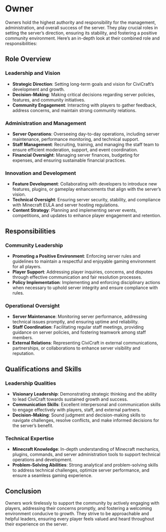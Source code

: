 # Owner

Owners hold the highest authority and responsibility for the management, administration, and overall success of the server. They play crucial roles in setting the server’s direction, ensuring its stability, and fostering a positive community environment. Here’s an in-depth look at their combined role and responsibilities:

## Role Overview

### Leadership and Vision
- **Strategic Direction**: Setting long-term goals and vision for CiviCraft’s development and growth.
- **Decision-Making**: Making critical decisions regarding server policies, features, and community initiatives.
- **Community Engagement**: Interacting with players to gather feedback, address concerns, and maintain strong community relations.

### Administration and Management
- **Server Operations**: Overseeing day-to-day operations, including server maintenance, performance monitoring, and technical support.
- **Staff Management**: Recruiting, training, and managing the staff team to ensure efficient moderation, support, and event coordination.
- **Financial Oversight**: Managing server finances, budgeting for expenses, and ensuring sustainable financial practices.

### Innovation and Development
- **Feature Development**: Collaborating with developers to introduce new features, plugins, or gameplay enhancements that align with the server’s vision.
- **Technical Oversight**: Ensuring server security, stability, and compliance with Minecraft EULA and server hosting regulations.
- **Content Strategy**: Planning and implementing server events, competitions, and updates to enhance player engagement and retention.

## Responsibilities

### Community Leadership
- **Promoting a Positive Environment**: Enforcing server rules and guidelines to maintain a respectful and enjoyable gaming environment for all players.
- **Player Support**: Addressing player inquiries, concerns, and disputes through effective communication and fair resolution processes.
- **Policy Implementation**: Implementing and enforcing disciplinary actions when necessary to uphold server integrity and ensure compliance with rules.

### Operational Oversight
- **Server Maintenance**: Monitoring server performance, addressing technical issues promptly, and ensuring uptime and reliability.
- **Staff Coordination**: Facilitating regular staff meetings, providing guidance on server policies, and fostering teamwork among staff members.
- **External Relations**: Representing CiviCraft in external communications, partnerships, or collaborations to enhance server visibility and reputation.

## Qualifications and Skills

### Leadership Qualities
- **Visionary Leadership**: Demonstrating strategic thinking and the ability to lead CiviCraft towards sustained growth and success.
- **Communication Skills**: Excellent interpersonal and communication skills to engage effectively with players, staff, and external partners.
- **Decision-Making**: Sound judgment and decision-making skills to navigate challenges, resolve conflicts, and make informed decisions for the server’s benefit.

### Technical Expertise
- **Minecraft Knowledge**: In-depth understanding of Minecraft mechanics, plugins, commands, and server administration tools to support technical operations and development.
- **Problem-Solving Abilities**: Strong analytical and problem-solving skills to address technical challenges, optimize server performance, and ensure a seamless gaming experience.

## Conclusion

Owners work tirelessly to support the community by actively engaging with players, addressing their concerns promptly, and fostering a welcoming environment conducive to growth. They strive to be approachable and helpful leaders, ensuring every player feels valued and heard throughout their experience on the server.